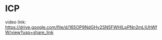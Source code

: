 # ICP
video link: https://drive.google.com/file/d/165OP9NdGHy2SN5FWHILpPNn2mLIUhWfW/view?usp=share_link

